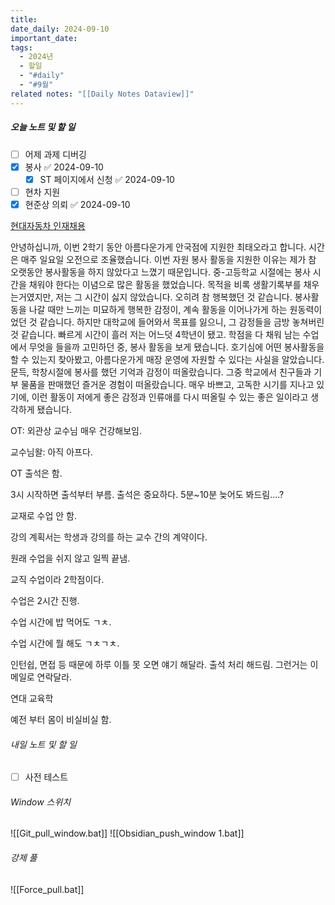 ```yaml
---
title: 
date_daily: 2024-09-10
important_date: 
tags:
  - 2024년
  - 할일
  - "#daily"
  - "#9월"
related notes: "[[Daily Notes Dataview]]"
---
```

##### 오늘 노트 및 할 일 
- [ ] 어제 과제 디버깅
- [x] 봉사 ✅ 2024-09-10
	- [x] ST 페이지에서 신청 ✅ 2024-09-10
- [ ] 현차 지원
- [x] 현준상 의뢰 ✅ 2024-09-10

[현대자동차 인재채용](https://talent.hyundai.com/apply/applyView.hc?recuYy=2024&recuType=N1&recuCls=281)

  안녕하십니까, 이번 2학기 동안 아름다운가게 안국점에 지원한 최태오라고 합니다. 시간은 매주 일요일 오전으로 조율했습니다. 
   이번 자원 봉사 활동을 지원한 이유는 제가 참 오랫동안 봉사활동을 하지 않았다고 느꼈기 때문입니다.
     중-고등학교 시절에는 봉사 시간을 채워야 한다는 이념으로 많은 활동을 했었습니다. 목적을 비록 생활기록부를 채우는거였지만, 저는 그 시간이 싫지 않았습니다. 오히려 참 행복했던 것 같습니다. 봉사활동을 나갈 때만 느끼는 미묘하게 행복한 감정이, 계속 활동을 이어나가게 하는 원동력이었던 것 같습니다.
      하지만 대학교에 들어와서 목표를 잃으니, 그 감정들을 금방 놓쳐버린 것 같습니다. 빠르게 시간이 흘러 저는 어느덧 4학년이 됐고. 학점을 다 채워 남는 수업에서 무엇을 들을까 고민하던 중, 봉사 활동을 보게 됐습니다. 호기심에 어떤 봉사활동을 할 수 있는지 찾아봤고, 아름다운가게 매장 운영에 자원할 수 있다는 사실을 알았습니다. 문득, 학창시절에 봉사를 했던 기억과 감정이 떠올랐습니다. 그중 학교에서 친구들과 기부 물품을 판매했던 즐거운 경험이 떠올랐습니다. 매우 바쁘고, 고독한 시기를 지나고 있기에, 이런 활동이 저에게 좋은 감정과 인류애를 다시 떠올릴 수 있는 좋은 일이라고 생각하게 됐습니다.

OT:
외관상 교수님 매우 건강해보임.

교수님왈: 아직 아프다.
 
 OT 출석은 함. 
 
 3시 시작하면 출석부터 부름. 출석은 중요하다.
 5분~10분 늦어도 봐드림....?

교재로 수업 안 함.

강의 계획서는 학생과 강의를 하는 교수 간의 계약이다.

원래 수업을 쉬지 않고 일찍 끝냄.

교직 수업이라 2학점이다.

수업은 2시간 진행.

수업 시간에 밥 먹어도 ㄱㅊ.

수업 시간에 뭘 해도 ㄱㅊㄱㅊ.

인턴쉽, 면접 등 때문에 하루 이틀 못 오면 얘기 해달라. 출석 처리 해드림. 그런거는 이메일로 연락달라.

연대 교육학

예전 부터 몸이 비실비실 함.


###### 내일 노트 및 할 일
- [ ] 사전 테스트


######  Window 스위치
![[Git_pull_window.bat]]
![[Obsidian_push_window 1.bat]]



###### 강제 풀
![[Force_pull.bat]]